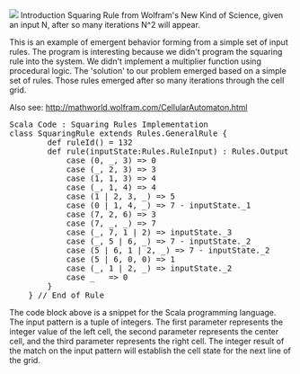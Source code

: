 
<img src="https://github.com/berlinbrown/CellularAutomataExamples/raw/master/media/screenshot_squaring_1.png" />
Introduction
Squaring Rule from Wolfram's New Kind of Science, given an input N, after so many iterations N^2 will appear.

This is an example of emergent behavior forming from a simple set of input rules. The program is interesting because we didn't program the squaring rule into the system. We didn't implement a multiplier function using procedural logic. The 'solution' to our problem emerged based on a simple set of rules. Those rules emerged after so many iterations through the cell grid.

Also see: http://mathworld.wolfram.com/CellularAutomaton.html
<pre>
Scala Code : Squaring Rules Implementation
class SquaringRule extends Rules.GeneralRule {
        def ruleId() = 132
        def rule(inputState:Rules.RuleInput) : Rules.Output = inputState match {
            case (0, _, 3) => 0
            case (_, 2, 3) => 3
            case (1, 1, 3) => 4
            case (_, 1, 4) => 4
            case (1 | 2, 3, _) => 5
            case (0 | 1, 4, _) => 7 - inputState._1 
            case (7, 2, 6) => 3
            case (7, _, _) => 7           
            case (_, 7, 1 | 2) => inputState._3
            case (_, 5 | 6, _) => 7 - inputState._2          
            case (5 | 6, 1 | 2, _) => 7 - inputState._2
            case (5 | 6, 0, 0) => 1
            case (_, 1 | 2, _) => inputState._2
            case _   => 0            
        }
    } // End of Rule 
</pre>
The code block above is a snippet for the Scala programming language. The input pattern is a tuple of integers. The first parameter represents the integer value of the left cell, the second parameter represents the center cell, and the third parameter represents the right cell. The integer result of the match on the input pattern will establish the cell state for the next line of the grid.
